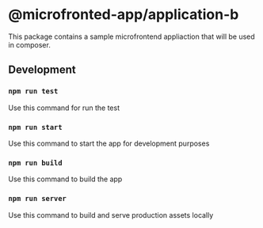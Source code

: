 # @microfronted-app/application-b

This package contains a sample microfrontend appliaction that will be used in composer.

## Development

### `npm run test`

Use this command for run the test

### `npm run start`

Use this command to start the app for development purposes

### `npm run build`

Use this command to build the app

### `npm run server`

Use this command to build and serve production assets locally
